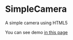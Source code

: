 # SimpleCamera

A simple camera using HTML5

You can see demo [in this page](http://houlianglv.github.io/simplecamera/camera.html)
